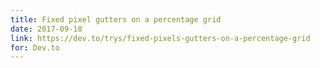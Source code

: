 ```yaml
---
title: Fixed pixel gutters on a percentage grid
date: 2017-09-18
link: https://dev.to/trys/fixed-pixels-gutters-on-a-percentage-grid
for: Dev.to
---
```

